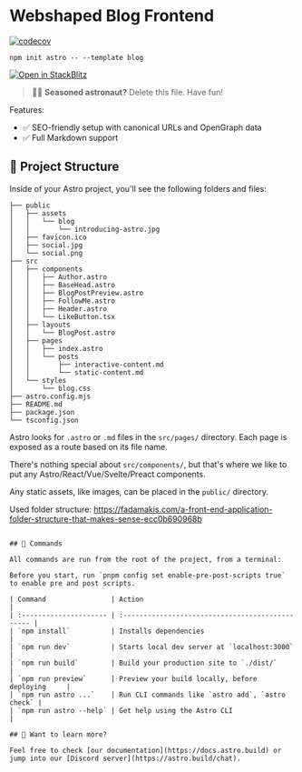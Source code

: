 # Webshaped Blog Frontend

[![codecov](https://codecov.io/gh/felix-berlin/webshaped-blog-astro/graph/badge.svg?token=FFV1OJ5AEL)](https://codecov.io/gh/felix-berlin/webshaped-blog-astro)

```
npm init astro -- --template blog
```

[![Open in StackBlitz](https://developer.stackblitz.com/img/open_in_stackblitz.svg)](https://stackblitz.com/github/withastro/astro/tree/latest/examples/blog)

> 🧑‍🚀 **Seasoned astronaut?** Delete this file. Have fun!

Features:

- ✅ SEO-friendly setup with canonical URLs and OpenGraph data
- ✅ Full Markdown support

## 🚀 Project Structure

Inside of your Astro project, you'll see the following folders and files:

```
├── public
│   ├── assets
│   │   └── blog
│   │       └── introducing-astro.jpg
│   ├── favicon.ico
│   ├── social.jpg
│   └── social.png
├── src
│   ├── components
│   │   ├── Author.astro
│   │   ├── BaseHead.astro
│   │   ├── BlogPostPreview.astro
│   │   ├── FollowMe.astro
│   │   ├── Header.astro
│   │   └── LikeButton.tsx
│   ├── layouts
│   │   └── BlogPost.astro
│   ├── pages
│   │   ├── index.astro
│   │   └── posts
│   │       ├── interactive-content.md
│   │       └── static-content.md
│   └── styles
│       └── blog.css
├── astro.config.mjs
├── README.md
├── package.json
└── tsconfig.json
```

Astro looks for `.astro` or `.md` files in the `src/pages/` directory. Each page is exposed as a route based on its file name.

There's nothing special about `src/components/`, but that's where we like to put any Astro/React/Vue/Svelte/Preact components.

Any static assets, like images, can be placed in the `public/` directory.

Used folder structure: <https://fadamakis.com/a-front-end-application-folder-structure-that-makes-sense-ecc0b690968b>

```

## 🧞 Commands

All commands are run from the root of the project, from a terminal:

Before you start, run `pnpm config set enable-pre-post-scripts true` to enable pre and post scripts.

| Command                | Action                                           |
| :--------------------- | :----------------------------------------------- |
| `npm install`          | Installs dependencies                            |
| `npm run dev`          | Starts local dev server at `localhost:3000`      |
| `npm run build`        | Build your production site to `./dist/`          |
| `npm run preview`      | Preview your build locally, before deploying     |
| `npm run astro ...`    | Run CLI commands like `astro add`, `astro check` |
| `npm run astro --help` | Get help using the Astro CLI                     |

## 👀 Want to learn more?

Feel free to check [our documentation](https://docs.astro.build) or jump into our [Discord server](https://astro.build/chat).
